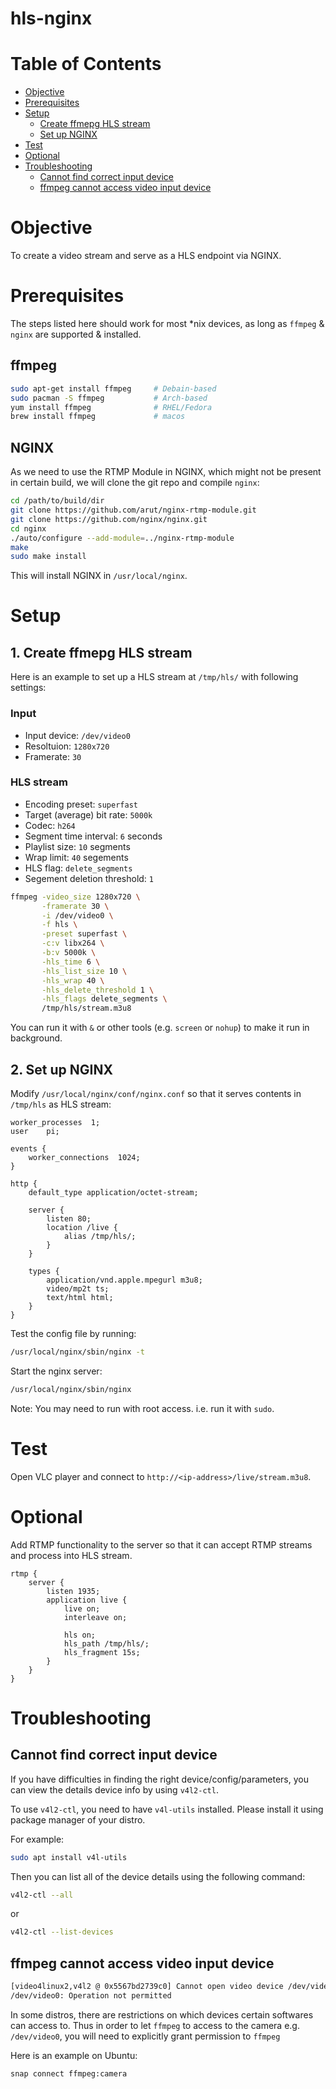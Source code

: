 # hls-nginx

# Table of Contents

<!--ts-->
   * [Objective](#objective)
   * [Prerequisites](#prerequisites)
   * [Setup](#setup)
        * [Create ffmepg HLS stream](#1-create-ffmepg-hls-stream)
        * [Set up NGINX](#2-set-up-nginx)
   * [Test](#test)
   * [Optional](#optional)
   * [Troubleshooting](#troubleshooting)
        * [Cannot find correct input device](#cannot-find-correct-input-device)
        * [ffmpeg cannot access video input device](#ffmpeg-cannot-access-video-input-device)
<!--te-->

# Objective

To create a video stream and serve as a HLS endpoint via NGINX.

# Prerequisites

The steps listed here should work for most *nix devices, as long as `ffmpeg` & `nginx` are supported & installed.

## ffmpeg

```sh
sudo apt-get install ffmpeg     # Debain-based
sudo pacman -S ffmpeg           # Arch-based
yum install ffmpeg              # RHEL/Fedora
brew install ffmpeg             # macos
```

## NGINX

As we need to use the RTMP Module in NGINX, which might not be present in certain build, we will clone the git repo and compile `nginx`:
```sh
cd /path/to/build/dir
git clone https://github.com/arut/nginx-rtmp-module.git
git clone https://github.com/nginx/nginx.git
cd nginx
./auto/configure --add-module=../nginx-rtmp-module
make
sudo make install
```

This will install NGINX in `/usr/local/nginx`.

# Setup

## 1. Create ffmepg HLS stream

Here is an example to set up a HLS stream at `/tmp/hls/` with following settings:

### Input
- Input device: `/dev/video0`
- Resoltuion: `1280x720`
- Framerate: `30`

### HLS stream
- Encoding preset: `superfast`
- Target (average) bit rate: `5000k`
- Codec: `h264`
- Segment time interval: `6` seconds
- Playlist size: `10` segments
- Wrap limit: `40` segements
- HLS flag: `delete_segments`
- Segement deletion threshold: `1`

```sh
ffmpeg -video_size 1280x720 \
       -framerate 30 \
       -i /dev/video0 \
       -f hls \
       -preset superfast \
       -c:v libx264 \
       -b:v 5000k \
       -hls_time 6 \
       -hls_list_size 10 \
       -hls_wrap 40 \
       -hls_delete_threshold 1 \
       -hls_flags delete_segments \
       /tmp/hls/stream.m3u8
```

You can run it with `&` or other tools (e.g. `screen` or `nohup`) to make it run in background.

## 2. Set up NGINX 

Modify `/usr/local/nginx/conf/nginx.conf` so that it serves contents in `/tmp/hls` as HLS stream:
```nginx
worker_processes  1;
user	pi;

events {
    worker_connections  1024;
}
 
http { 
    default_type application/octet-stream;
 
    server { 
        listen 80; 
        location /live { 
            alias /tmp/hls/; 
        } 
    }
 
    types {
        application/vnd.apple.mpegurl m3u8;
        video/mp2t ts;
        text/html html;
    } 
}
```

Test the config file by running:
```sh
/usr/local/nginx/sbin/nginx -t
```

Start the nginx server:
```sh
/usr/local/nginx/sbin/nginx
```

Note: You may need to run with root access. i.e. run it with `sudo`.

# Test

Open VLC player and connect to `http://<ip-address>/live/stream.m3u8`.

# Optional

Add RTMP functionality to the server so that it can accept RTMP streams and process into HLS stream.
```nginx
rtmp { 
    server { 
        listen 1935; 
        application live { 
            live on; 
            interleave on;
 
            hls on; 
            hls_path /tmp/hls/; 
            hls_fragment 15s; 
        } 
    } 
} 
```

# Troubleshooting

## Cannot find correct input device

If you have difficulties in finding the right device/config/parameters, you can view the details device info by using `v4l2-ctl`.

To use `v4l2-ctl`, you need to have `v4l-utils` installed. Please install it using package manager of your distro.

For example:
```sh
sudo apt install v4l-utils
```

Then you can list all of the device details using the following command:
```sh
v4l2-ctl --all
```
or 
```sh
v4l2-ctl --list-devices
```

## ffmpeg cannot access video input device

```sh
[video4linux2,v4l2 @ 0x5567bd2739c0] Cannot open video device /dev/video0: Operation not permitted
/dev/video0: Operation not permitted
```

In some distros, there are restrictions on which devices certain softwares can access to. Thus in order to let `ffmpeg` to access to the camera e.g. `/dev/video0`, you will need to explicitly grant permission to `ffmpeg`

Here is an example on Ubuntu:
```sh
snap connect ffmpeg:camera
```
